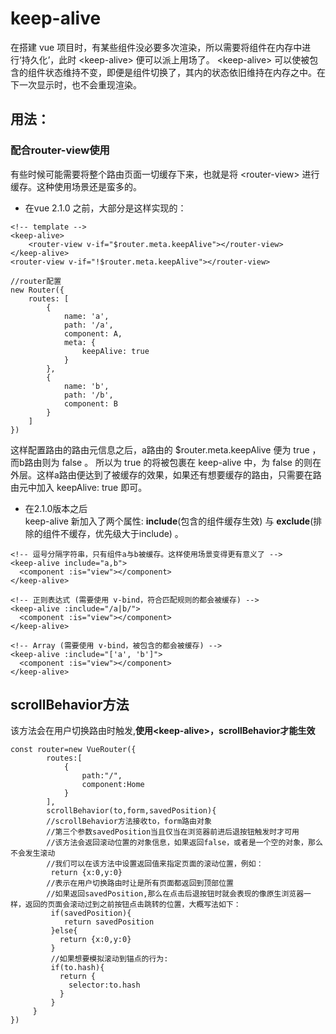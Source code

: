 # keep-alive
在搭建 vue 项目时，有某些组件没必要多次渲染，所以需要将组件在内存中进行‘持久化’，此时 \<keep-alive> 便可以派上用场了。 \<keep-alive> 可以使被包含的组件状态维持不变，即便是组件切换了，其内的状态依旧维持在内存之中。在下一次显示时，也不会重现渲染。
## 用法：
### 配合router-view使用
有些时候可能需要将整个路由页面一切缓存下来，也就是将 \<router-view> 进行缓存。这种使用场景还是蛮多的。
- 在vue 2.1.0 之前，大部分是这样实现的：
```
<!-- template -->
<keep-alive>
    <router-view v-if="$router.meta.keepAlive"></router-view>
</keep-alive>
<router-view v-if="!$router.meta.keepAlive"></router-view>

//router配置
new Router({
    routes: [
        {
            name: 'a',
            path: '/a',
            component: A,
            meta: {
                keepAlive: true
            }
        },
        {
            name: 'b',
            path: '/b',
            component: B
        }
    ]
})
```
这样配置路由的路由元信息之后，a路由的 $router.meta.keepAlive 便为 true ，而b路由则为 false 。
所以为 true 的将被包裹在 keep-alive 中，为 false 的则在外层。这样a路由便达到了被缓存的效果，如果还有想要缓存的路由，只需要在路由元中加入 keepAlive: true 即可。
- 在2.1.0版本之后  
keep-alive 新加入了两个属性: **include**(包含的组件缓存生效) 与 **exclude**(排除的组件不缓存，优先级大于include) 。
```
<!-- 逗号分隔字符串，只有组件a与b被缓存。这样使用场景变得更有意义了 -->
<keep-alive include="a,b">
  <component :is="view"></component>
</keep-alive>

<!-- 正则表达式 (需要使用 v-bind，符合匹配规则的都会被缓存) -->
<keep-alive :include="/a|b/">
  <component :is="view"></component>
</keep-alive>

<!-- Array (需要使用 v-bind，被包含的都会被缓存) -->
<keep-alive :include="['a', 'b']">
  <component :is="view"></component>
</keep-alive>
```
## scrollBehavior方法
该方法会在用户切换路由时触发,**使用\<keep-alive>，scrollBehavior才能生效**
```
const router=new VueRouter({
        routes:[
            {
                path:"/",
                component:Home
            }
        ],
        scrollBehavior(to,form,savedPosition){
        //scrollBehavior方法接收to，form路由对象
        //第三个参数savedPosition当且仅当在浏览器前进后退按钮触发时才可用
        //该方法会返回滚动位置的对象信息，如果返回false，或者是一个空的对象，那么不会发生滚动
        //我们可以在该方法中设置返回值来指定页面的滚动位置，例如：
         return {x:0,y:0}
        //表示在用户切换路由时让是所有页面都返回到顶部位置
        //如果返回savedPosition,那么在点击后退按钮时就会表现的像原生浏览器一样，返回的页面会滚动过到之前按钮点击跳转的位置，大概写法如下：
         if(savedPosition){
            return savedPosition
         }else{
           return {x:0,y:0}
         }
         //如果想要模拟滚动到锚点的行为:
         if(to.hash){
           return {
             selector:to.hash
           }
         }
     }
})
```